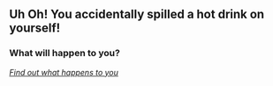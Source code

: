## Uh Oh! You accidentally spilled a hot drink on yourself!

### What will happen to you?

[_Find out what happens to you_](die.md)